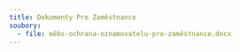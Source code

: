 ```yaml
---
title: Dokumenty Pro Zaměstnance
soubory:
  - file: měbs-ochrana-oznamovatelu-pro-zaměstnance.docx
---
```

